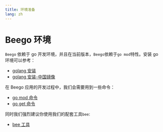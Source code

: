 ```yaml
---
title: 环境准备
lang: zh
---
```


# Beego 环境

`Beego` 依赖于 go 开发环境，并且在当前版本，`Beego`依赖于`go mod`特性。安装 go 环境可以参考：

- [golang 安装](https://golang.org/doc/install)
- [golang 安装-中国镜像](https://golang.google.cn/doc/install)

在 Beego 应用的开发过程中，我们会需要用到一些命令：

- [go mod 命令](./go_mod.md)
- [go get 命令](./go_get_command.md)

同时我们强烈建议你使用我们的配套工具`bee`:

- [bee 工具](../bee/README.md)
